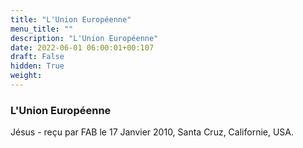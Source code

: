 ```yaml
---
title: "L'Union Européenne"
menu_title: ""
description: "L'Union Européenne"
date: 2022-06-01 06:00:01+00:107
draft: False
hidden: True
weight:
---
```

### L'Union Européenne

Jésus - reçu par FAB le 17 Janvier 2010, Santa Cruz, Californie, USA.



